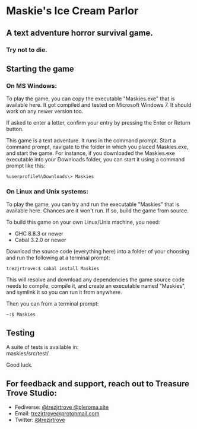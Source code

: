 # Maskie's Ice Cream Parlor  
## A text adventure horror survival game.  
### Try not to die.  

## Starting the game

### On MS Windows:

To play the game, you can copy the executable "Maskies.exe" that is available here. It got compiled and tested on Microsoft Windows 7. It should work on any newer version too. 

If asked to enter a letter, confirm your entry by pressing the Enter or Return button.

This game is a text adventure. It runs in the command prompt. Start a command prompt, navigate to the folder in which you placed Maskies.exe, and start the game. For instance, if you downloaded the Maskies.exe executable into your Downloads folder, you can start it using a command prompt like this:

```batch:
%userprofile%\Downloads\> Maskies
```

### On Linux and Unix systems:

To play the game, you can try and run the executable "Maskies" that is available here. Chances are it won't run. If so, build the game from source.

To build this game on your own Linux/Unix machine, you need:
- GHC 8.8.3 or newer
- Cabal 3.2.0 or newer

Download the source code (everything here) into a folder of your choosing and run the following at a terminal prompt:
```bash:
trezjrtrove:$ cabal install Maskies
```

This will resolve and download any dependencies the game source code needs to compile, compile it, and create an executable named "Maskies", and symlink it so you can run it from anywhere.

Then you can from a terminal prompt:
```bash:
~:$ Maskies
```


## Testing

A suite of tests is available in:  
maskies/src/test/  

Good luck.


## For feedback and support, reach out to Treasure Trove Studio:

- Fediverse: [@trezjrtrove @pleroma.site](https://pleroma.site/@trezjrtrove)
- Email: [trezjrtrove@protonmail.com](mailto:trezjrtrove@protonmail.com)
- Twitter: [@trezjrtrove](https://twitter.com/trezjrtrove/)

